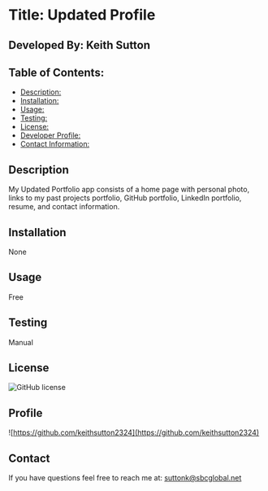 
# Title: Updated Profile

## Developed By: Keith Sutton

## Table of Contents:
* [Description: ](#description)
* [Installation: ](#installation)
* [Usage: ](#usage) 
* [Testing: ](#testing) 
* [License: ](#license) 
* [Developer Profile: ](#profile) 
* [Contact Information: ](#contact) 

## Description
My Updated Portfolio app consists of a home page with personal photo, links to my past projects portfolio, GitHub portfolio, LinkedIn portfolio, resume, and contact information.

## Installation
None

## Usage
Free

## Testing
Manual

## License
![GitHub license](https://img.shields.io/badge/license-MIT-blue.svg)

## Profile
![https://github.com/keithsutton2324](https://github.com/keithsutton2324)

## Contact
If you have questions feel free to reach me at: suttonk@sbcglobal.net
    
